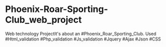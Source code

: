# Phoenix-Roar-Sporting-Club_web_project
Web technology  ProjectIt's about an #Phoenix_Roar_Sporting_Club.  Used  #Html_validation  #Php_validation  #Js_validation  #Jquery #Ajax #Json #CSS
